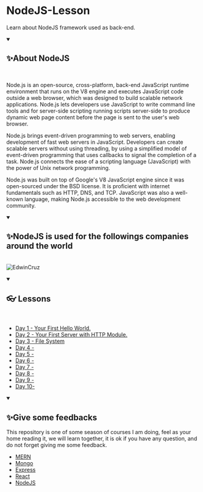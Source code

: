 # NodeJS-Lesson
Learn about NodeJS framework used as back-end.

<details open="">
  <summary><h2>✨About NodeJS</h2></summary>
  <br>
<p dir="auto">Node.js is an open-source, cross-platform, back-end JavaScript runtime environment that runs on the V8 engine and executes JavaScript code outside a web browser, which was designed to build scalable network applications. Node.js lets developers use JavaScript to write command line tools and for server-side scripting running scripts server-side to produce dynamic web page content before the page is sent to the user's web browser.

Node.js brings event-driven programming to web servers, enabling development of fast web servers in JavaScript. Developers can create scalable servers without using threading, by using a simplified model of event-driven programming that uses callbacks to signal the completion of a task. Node.js connects the ease of a scripting language (JavaScript) with the power of Unix network programming.

Node.js was built on top of Google's V8 JavaScript engine since it was open-sourced under the BSD license. It is proficient with internet fundamentals such as HTTP, DNS, and TCP. JavaScript was also a well-known language, making Node.js accessible to the web development community.
</p>
</details>


<details open="">
  <summary><h2>✨NodeJS is used for the followings companies around the world</h2></summary>
<p dir="auto">
  </br>
  <img src="https://www.techtic.com/wp-content/uploads/2021/03/top-companies-using-nodejs-in-2021.png" alt="EdwinCruz"  />
</p>
</details>

<details open="">
  <summary><h2>👓 Lessons</h2></summary>
<p dir="auto">
  </br>
  <ul>
    <li><a href="https://github.com/EdwinCruz13/NodeJS-Lesson/tree/main/Day%201">Day 1 - Your First Hello World.</a></li>
    <li><a href="https://github.com/EdwinCruz13/NodeJS-Lesson/tree/main/Day%202">Day 2 - Your First Server with HTTP Module.</a></li>
    <li><a href="https://github.com/EdwinCruz13/NodeJS-Lesson/tree/main/Day%203">Day 3 - File System</a></li>
    <li><a href="#">Day 4 - </a></li>
    <li><a href="#">Day 5 - </a></li>
    <li><a href="#">Day 6 - </a></li>
    <li><a href="#">Day 7 - </a></li>
    <li><a href="#">Day 8 - </a></li>
    <li><a href="#">Day 9 - </a></li>
    <li><a href="#">Day 10- </a></li>
  </ul>

</p>
</details>


<details open="">
  <summary><h2>✨Give some feedbacks</h2></summary>
<p dir="auto">
  This repository is one of some season of courses I am doing, feel as your home reading it, we will learn together, it is ok if you have any question, and do not forget giving me some feedback.
  </br>
  <ul>
    <li><a href="https://github.com/EdwinCruz13/MERN">MERN</a></li>
    <li><a href="#">Mongo</a></li>
    <li><a href="#">Express</a></li>
    <li><a href="#">React</a></li>
    <li><a href="https://github.com/EdwinCruz13/NodeJS-Lesson">NodeJS</a></li>
  </ul>

</p>
</details>

